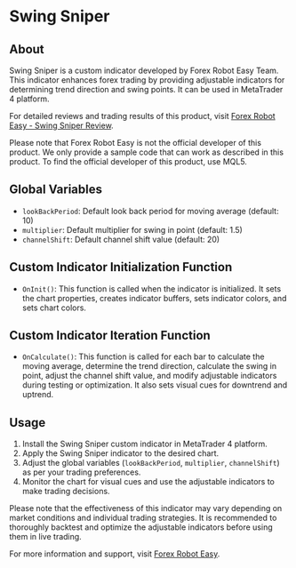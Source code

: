 # Swing Sniper

## About
Swing Sniper is a custom indicator developed by Forex Robot Easy Team. This indicator enhances forex trading by providing adjustable indicators for determining trend direction and swing points. It can be used in MetaTrader 4 platform.

For detailed reviews and trading results of this product, visit [Forex Robot Easy - Swing Sniper Review](https://forexroboteasy.com/forex-robot-review/swing-sniper-review-enhance-forex-trading-with-adjustable-indicators/).

Please note that Forex Robot Easy is not the official developer of this product. We only provide a sample code that can work as described in this product. To find the official developer of this product, use MQL5.

## Global Variables
- `lookBackPeriod`: Default look back period for moving average (default: 10)
- `multiplier`: Default multiplier for swing in point (default: 1.5)
- `channelShift`: Default channel shift value (default: 20)

## Custom Indicator Initialization Function
- `OnInit()`: This function is called when the indicator is initialized. It sets the chart properties, creates indicator buffers, sets indicator colors, and sets chart colors.

## Custom Indicator Iteration Function
- `OnCalculate()`: This function is called for each bar to calculate the moving average, determine the trend direction, calculate the swing in point, adjust the channel shift value, and modify adjustable indicators during testing or optimization. It also sets visual cues for downtrend and uptrend.

## Usage
1. Install the Swing Sniper custom indicator in MetaTrader 4 platform.
2. Apply the Swing Sniper indicator to the desired chart.
3. Adjust the global variables (`lookBackPeriod`, `multiplier`, `channelShift`) as per your trading preferences.
4. Monitor the chart for visual cues and use the adjustable indicators to make trading decisions.

Please note that the effectiveness of this indicator may vary depending on market conditions and individual trading strategies. It is recommended to thoroughly backtest and optimize the adjustable indicators before using them in live trading.

For more information and support, visit [Forex Robot Easy](https://forexroboteasy.com/).
